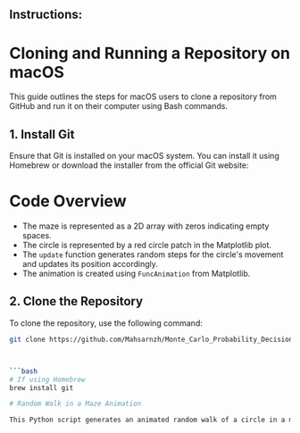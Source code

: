 

## Instructions:

# Cloning and Running a Repository on macOS

This guide outlines the steps for macOS users to clone a repository from GitHub and run it on their computer using Bash commands.

## 1. Install Git

Ensure that Git is installed on your macOS system. You can install it using Homebrew or download the installer from the official Git website:

# Code Overview

- The maze is represented as a 2D array with zeros indicating empty spaces.
- The circle is represented by a red circle patch in the Matplotlib plot.
- The `update` function generates random steps for the circle's movement and updates its position accordingly.
- The animation is created using `FuncAnimation` from Matplotlib.

## 2. Clone the Repository
To clone the repository, use the following command:
```bash
git clone https://github.com/Mahsarnzh/Monte_Carlo_Probability_Decision_Making.git



```bash
# If using Homebrew
brew install git

# Random Walk in a Maze Animation

This Python script generates an animated random walk of a circle in a maze using Matplotlib. The circle starts at a specified position in the maze and takes random steps (up, down, left, or right) at each frame.
